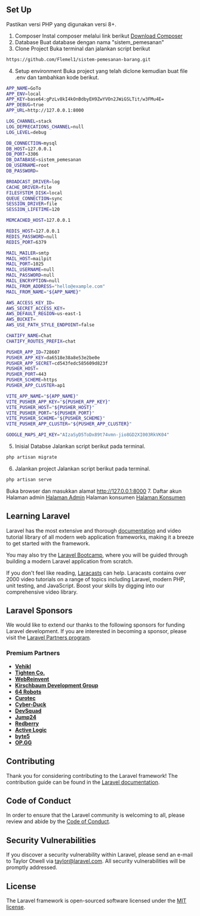 

## Set Up
Pastikan versi PHP yang digunakan versi 8+.

1. Composer
Instal composer melalui link berikut [Download Composer](https://getcomposer.org/download/)
2. Database
Buat database dengan nama "sistem_pemesanan"
3. Clone Project
Buka terminal dan jalankan script berikut
```sh
https://github.com/Flemel1/sistem-pemesanan-barang.git
```
4. Setup environment
Buka project yang telah diclone kemudian buat file .env dan tambahkan kode berikut.
```sh
APP_NAME=GoTo
APP_ENV=local
APP_KEY=base64:gPzLv8kI4kOnBdbyEH9ZwYVOn2JWiGSLTit/w3FMu4E=
APP_DEBUG=true
APP_URL=http://127.0.0.1:8000

LOG_CHANNEL=stack
LOG_DEPRECATIONS_CHANNEL=null
LOG_LEVEL=debug

DB_CONNECTION=mysql
DB_HOST=127.0.0.1
DB_PORT=3306
DB_DATABASE=sistem_pemesanan
DB_USERNAME=root
DB_PASSWORD=

BROADCAST_DRIVER=log
CACHE_DRIVER=file
FILESYSTEM_DISK=local
QUEUE_CONNECTION=sync
SESSION_DRIVER=file
SESSION_LIFETIME=120

MEMCACHED_HOST=127.0.0.1

REDIS_HOST=127.0.0.1
REDIS_PASSWORD=null
REDIS_PORT=6379

MAIL_MAILER=smtp
MAIL_HOST=mailpit
MAIL_PORT=1025
MAIL_USERNAME=null
MAIL_PASSWORD=null
MAIL_ENCRYPTION=null
MAIL_FROM_ADDRESS="hello@example.com"
MAIL_FROM_NAME="${APP_NAME}"

AWS_ACCESS_KEY_ID=
AWS_SECRET_ACCESS_KEY=
AWS_DEFAULT_REGION=us-east-1
AWS_BUCKET=
AWS_USE_PATH_STYLE_ENDPOINT=false

CHATIFY_NAME=Chat
CHATIFY_ROUTES_PREFIX=chat

PUSHER_APP_ID=728607
PUSHER_APP_KEY=da6518e38a8e53e2be0e
PUSHER_APP_SECRET=cd543fedc585609d823f
PUSHER_HOST=
PUSHER_PORT=443
PUSHER_SCHEME=https
PUSHER_APP_CLUSTER=ap1

VITE_APP_NAME="${APP_NAME}"
VITE_PUSHER_APP_KEY="${PUSHER_APP_KEY}"
VITE_PUSHER_HOST="${PUSHER_HOST}"
VITE_PUSHER_PORT="${PUSHER_PORT}"
VITE_PUSHER_SCHEME="${PUSHER_SCHEME}"
VITE_PUSHER_APP_CLUSTER="${PUSHER_APP_CLUSTER}"

GOOGLE_MAPS_API_KEY="AIzaSyD5ToDx89t74vmn-jio8GD2XI003RkVK04"
```
5. Inisial Databse
Jalankan script berikut pada terminal.
```sh
php artisan migrate
```
6. Jalankan project
Jalankan script berikut pada terminal.
```sh
php artisan serve
```
Buka browser dan masukkan alamat http://127.0.0.1:8000
7. Daftar akun
Halaman admin [Halaman Admin](http://127.0.0.1:8000/admin)
Halaman konsumen [Halaman Konsumen](http://127.0.0.1:8000)

## Learning Laravel

Laravel has the most extensive and thorough [documentation](https://laravel.com/docs) and video tutorial library of all modern web application frameworks, making it a breeze to get started with the framework.

You may also try the [Laravel Bootcamp](https://bootcamp.laravel.com), where you will be guided through building a modern Laravel application from scratch.

If you don't feel like reading, [Laracasts](https://laracasts.com) can help. Laracasts contains over 2000 video tutorials on a range of topics including Laravel, modern PHP, unit testing, and JavaScript. Boost your skills by digging into our comprehensive video library.

## Laravel Sponsors

We would like to extend our thanks to the following sponsors for funding Laravel development. If you are interested in becoming a sponsor, please visit the [Laravel Partners program](https://partners.laravel.com).

### Premium Partners

- **[Vehikl](https://vehikl.com/)**
- **[Tighten Co.](https://tighten.co)**
- **[WebReinvent](https://webreinvent.com/)**
- **[Kirschbaum Development Group](https://kirschbaumdevelopment.com)**
- **[64 Robots](https://64robots.com)**
- **[Curotec](https://www.curotec.com/services/technologies/laravel/)**
- **[Cyber-Duck](https://cyber-duck.co.uk)**
- **[DevSquad](https://devsquad.com/hire-laravel-developers)**
- **[Jump24](https://jump24.co.uk)**
- **[Redberry](https://redberry.international/laravel/)**
- **[Active Logic](https://activelogic.com)**
- **[byte5](https://byte5.de)**
- **[OP.GG](https://op.gg)**

## Contributing

Thank you for considering contributing to the Laravel framework! The contribution guide can be found in the [Laravel documentation](https://laravel.com/docs/contributions).

## Code of Conduct

In order to ensure that the Laravel community is welcoming to all, please review and abide by the [Code of Conduct](https://laravel.com/docs/contributions#code-of-conduct).

## Security Vulnerabilities

If you discover a security vulnerability within Laravel, please send an e-mail to Taylor Otwell via [taylor@laravel.com](mailto:taylor@laravel.com). All security vulnerabilities will be promptly addressed.

## License

The Laravel framework is open-sourced software licensed under the [MIT license](https://opensource.org/licenses/MIT).
